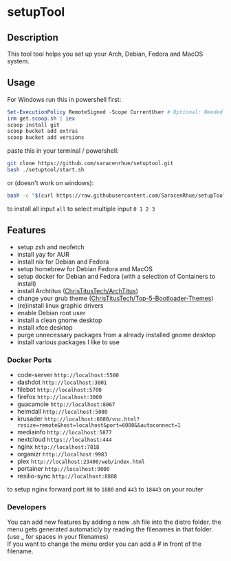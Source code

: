 # setupTool

## Description

This tool tool helps you set up your Arch, Debian, Fedora and MacOS system.<br>

## Usage

For Windows run this in powershell first:

```powershell
Set-ExecutionPolicy RemoteSigned -Scope CurrentUser # Optional: Needed to run a remote script the first time
irm get.scoop.sh | iex
scoop install git
scoop bucket add extras
scoop bucket add versions
```

paste this in your terminal / powershell:

```bash
git clone https://github.com/saracenrhue/setuptool.git
bash ./setuptool/start.sh
```

or (doesn't work on windows):

```bash
bash -c "$(curl https://raw.githubusercontent.com/SaracenRhue/setupTool/main/cstart.sh)"
```

to install all input `all`
to select multiple input `0 1 2 3`

## Features

* setup zsh and neofetch
* install yay for AUR
* install nix for Debian and Fedora
* setup homebrew for Debian Fedora and MacOS
* setup docker for Debian and Fedora (with a selection of Containers to install)
* install Archtitus ([ChrisTitusTech/ArchTitus](https://github.com/ChrisTitusTech/ArchTitus))
* change your grub theme ([ChrisTitusTech/Top-5-Bootloader-Themes](https://github.com/ChrisTitusTech/Top-5-Bootloader-Themes))
* (re)install linux graphic drivers
* enable Debian root user
* install a clean gnome desktop
* install xfce desktop
* purge unnecessary packages from a already installed gnome desktop
* install various packages I like to use

### Docker Ports

* code-server `http://localhost:5500`
* dashdot `http://localhost:3001`
* filebot `http://localhost:5700`
* firefox `http://localhost:3000`
* guacamole `http://localhost:8067`
* heimdall `http://localhost:5080`
* krusader `http://localhost:6080/vnc.html?resize=remote&host=localhost&port=6080&&autoconnect=1`
* mediainfo `http://localhost:5877`
* nextcloud `https://localhost:444`
* nginx `http://localhost:7818`
* organizr `http://localhost:9983`
* plex `http://localhost:23400/web/index.html`
* portainer `http://localhost:9000`
* resilio-sync `http://localhost:8888`

to setup nginx forward port `80` to `1880` and `443` to `18443` on your router

### Developers

You can add new features by adding a new .sh file into the distro folder.
the menu gets generated automaticly by reading the filenames in that folder.
(use _ for spaces in your filenames)<br/>
If you want to change the menu order you can add a # in front of the filename.
